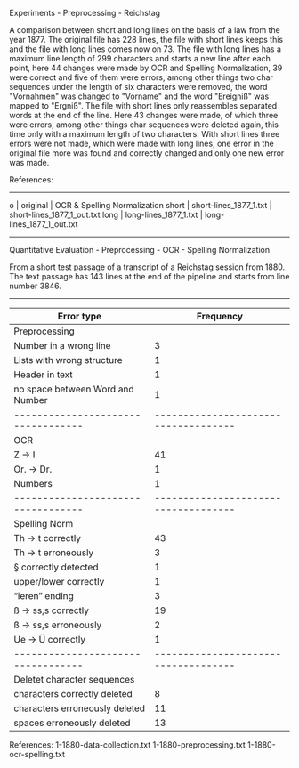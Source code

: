 Experiments - Preprocessing - Reichstag

A comparison between short and long lines on the basis of a law from the year 1877. The original file has 228 lines, the file with short lines keeps this and the file with long lines comes now on 73. The file with long lines has a maximum line length of 299 characters and starts a new line after each point, here 44 changes were made by OCR and Spelling Normalization, 39 were correct and five of them were errors, among other things two char sequences under the length of six characters were removed, the word "Vornahmen" was changed to "Vorname" and the word "Ereigniß" was mapped to "Ergniß". The file with short lines only reassembles separated words at the end of the line. Here 43 changes were made, of which three were errors, among other things char sequences were deleted again, this time only with a maximum length of two characters. With short lines three errors were not made, which were made with long lines, one error in the original file more was found and correctly changed and only one new error was made.  

References:
_________________________________________________
 o     | original               | OCR & Spelling Normalization
 short | short-lines_1877_1.txt | short-lines_1877_1_out.txt
 long  | long-lines_1877_1.txt  | long-lines_1877_1_out.txt
_________________________________________________

Quantitative Evaluation - Preprocessing - OCR - Spelling Normalization

From a short test passage of a transcript of a Reichstag session from 1880. The text passage has 143 lines at the end of the pipeline and starts from line number 3846.

_______________________________________________________________________
Error type                        | Frequency                          |
----------------------------------|------------------------------------|
Preprocessing                     |                                    |
Number in a wrong line            |      3                             |
Lists with wrong structure        |      1                             |
Header in text                    |      1                             |
no space between Word and Number  |      1                             |
----------------------------------|------------------------------------|
OCR                               |                                    |
Z -> I                            |     41                             |
Or. -> Dr.                        |      1                             |
Numbers                           |      1                             |
----------------------------------|------------------------------------|
Spelling Norm                     |                                    |
Th -> t correctly                 |     43                             |
Th -> t erroneously               |      3                             |
§ correctly detected              |      1                             |
upper/lower correctly             |      1                             |
“ieren” ending                    |      3                             |
ß -> ss,s correctly               |     19                             |
ß -> ss,s erroneously             |      2                             |
Ue -> Ü correctly                 |      1                             |
----------------------------------|------------------------------------|
Deletet character sequences       |                                    |                   
characters correctly deleted      |      8                             |
characters erroneously deleted    |     11                             |
spaces erroneously deleted        |     13                             |


References:
1-1880-data-collection.txt
1-1880-preprocessing.txt
1-1880-ocr-spelling.txt



